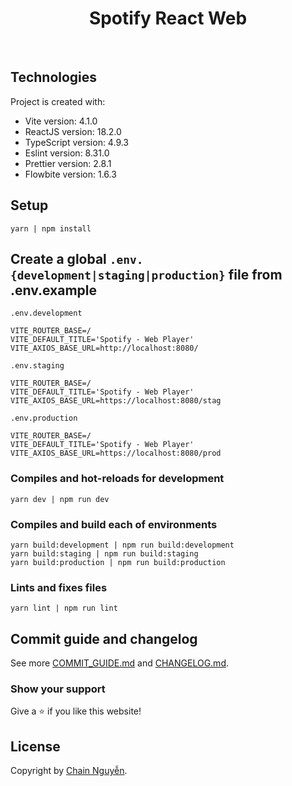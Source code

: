 <h1 align="center">
  Spotify React Web<br/>
</h1>

<br/>

## Technologies
Project is created with:
* Vite version: 4.1.0
* ReactJS version: 18.2.0
* TypeScript version: 4.9.3
* Eslint version: 8.31.0
* Prettier version: 2.8.1
* Flowbite version: 1.6.3

## Setup
```
yarn | npm install
```

## Create a global <code>.env.{development|staging|production}</code> file from .env.example
<code>.env.development</code>
```
VITE_ROUTER_BASE=/
VITE_DEFAULT_TITLE='Spotify - Web Player'
VITE_AXIOS_BASE_URL=http://localhost:8080/
```

<code>.env.staging</code>
```
VITE_ROUTER_BASE=/
VITE_DEFAULT_TITLE='Spotify - Web Player'
VITE_AXIOS_BASE_URL=https://localhost:8080/stag
```

<code>.env.production</code>
```
VITE_ROUTER_BASE=/
VITE_DEFAULT_TITLE='Spotify - Web Player'
VITE_AXIOS_BASE_URL=https://localhost:8080/prod
```

### Compiles and hot-reloads for development
```
yarn dev | npm run dev
```

### Compiles and build each of environments
```
yarn build:development | npm run build:development
yarn build:staging | npm run build:staging
yarn build:production | npm run build:production
```

### Lints and fixes files
```
yarn lint | npm run lint
```

## Commit guide and changelog

See more [COMMIT_GUIDE.md](COMMIT_GUIDE.md) and [CHANGELOG.md](CHANGELOG.md).

### Show your support

Give a ⭐ if you like this website!

## License
Copyright by [Chain Nguyễn](https://chainnguyen.github.io/chain-curriculum-vitae/).
